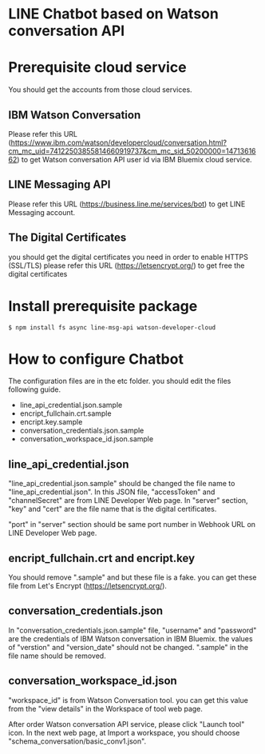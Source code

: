 # LINE Chatbot based on Watson conversation API

# Prerequisite cloud service
You should get the accounts from those cloud services.

## IBM Watson Conversation
Please refer this URL (https://www.ibm.com/watson/developercloud/conversation.html?cm_mc_uid=74122503855814660919737&cm_mc_sid_50200000=1471361662) to get Watson conversation API user id via IBM Bluemix cloud service.

## LINE Messaging API
Please refer this URL (https://business.line.me/services/bot) to get LINE Messaging account.

## The Digital Certificates 
you should get the digital certificates you need in order to enable HTTPS (SSL/TLS) 
please refer this URL (https://letsencrypt.org/) to get free the digital certificates


# Install prerequisite package

~~~
$ npm install fs async line-msg-api watson-developer-cloud
~~~


# How to configure Chatbot

The configuration files are in the etc folder. you should edit the files following guide.

* line_api_credential.json.sample
* encript_fullchain.crt.sample
* encript.key.sample
* conversation_credentials.json.sample
* conversation_workspace_id.json.sample

## line_api_credential.json

"line_api_credential.json.sample" should be changed the file name to "line_api_credential.json". In this JSON file, "accessToken" and "channelSecret" are from LINE Developer Web page. In "server" section, "key" and "cert" are the file name that is the digital certificates. 

"port" in "server" section should be same port number in Webhook URL on LINE Developer Web page.


## encript_fullchain.crt and encript.key

You should remove ".sample" and but these file is a fake. you can get these file from Let's Encrypt (https://letsencrypt.org/).


## conversation_credentials.json

In "conversation_credentials.json.sample" file, "username" and "password" are the credentials of IBM Watson conversation in IBM Bluemix. the values of "verstion" and "version_date" should not be changed. ".sample" in the file name should be removed.


## conversation_workspace_id.json

"workspace_id" is from Watson Conversation tool. you can get this value from the "view details" in the Workspace of tool web page.

After order Watson conversation API service, please click "Launch tool" icon. In the next web page, at Import a workspace, you should choose  "schema_conversation/basic_conv1.json".



























